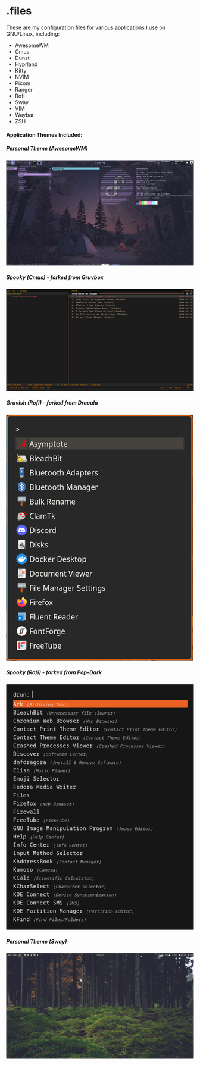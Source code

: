 # .files
These are my configuration files for various applications I use on GNU/Linux, including:
* AwesomeWM
* Cmus
* Dunst
* Hyprland
* Kitty
* NVIM
* Picom
* Ranger
* Rofi
* Sway
* VIM
* Waybar
* ZSH
#### Application Themes Included:
##### Personal Theme (AwesomeWM)
![Screenshot of AwesomeWM Theme](Previews/NN_Awesome.png)
##### Spooky (Cmus) - forked from Gruvbox
![Screenshot of Spooky Theme](Previews/CMUS_Spooky.png)
##### Gruvish (Rofi) - forked from Dracula
![Screenshot of Sleek Theme](Previews/Rofi_Gruvish.png)
##### Spooky (Rofi) - forked from Pop-Dark
![Screenshot of Spooky Theme](Previews/Rofi_Spooky.png)
##### Personal Theme (Sway)
![Screenshot of Sway Theme](Previews/Sway.png)


